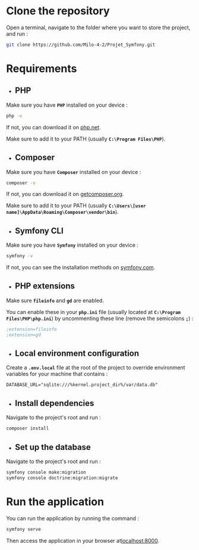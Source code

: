 # __Clone the repository__

Open a terminal, navigate to the folder where you want to store the project, and run :

```sh
git clone https://github.com/Milo-4-2/Projet_Symfony.git
```

# __Requirements__

- ## __PHP__

Make sure you have __`PHP`__ installed on your device : 

```sh
php -v
```

If not, you can download it on [php.net](https://www.php.net/downloads.php).

Make sure to add it to your PATH (usually __`C:\Program Files\PHP`__).

- ## __Composer__

Make sure you have __`Composer`__ installed on your device : 

```sh
composer -v
```

If not, you can download it on [getcomposer.org](https://getcomposer.org/download/).

Make sure to add it to your PATH (usually __`C:\Users\[user name]\AppData\Roaming\Composer\vendor\bin`__).

- ## __Symfony CLI__

Make sure you have __`Symfony`__ installed on your device :

```sh
symfony -v
```

If not, you can see the installation methods on [symfony.com](https://symfony.com/download).

- ## __PHP extensions__

Make sure __`fileinfo`__ and __`gd`__ are enabled.

You can enable these in your __`php.ini`__ file (usually located at __`C:\Program Files\PHP\php.ini`__) by uncommenting these line (remove the semicolons __`;`__) :

```ini
;extension=fileinfo
;extension=gd
```

- ## __Local environment configuration__

Create a __`.env.local`__ file at the root of the project to override environment variables for your machine that contains :

```dotenv
DATABASE_URL="sqlite:///%kernel.project_dir%/var/data.db"
```

- ## __Install dependencies__

Navigate to the project's root and run :

```sh
composer install
```

- ## __Set up the database__

Navigate to the project's root and run :

```sh
symfony console make:migration
symfony console doctrine:migration:migrate
```

# __Run the application__

You can run the application by running the command :

```sh
symfony serve
```

Then access the application in your browser at[localhost:8000](https://localhost:8000).